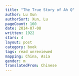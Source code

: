 ```yaml
---
title: "The True Story of Ah Q"
author: Lu Xun
authorSort: Xun, Lu
pageCount: 160
date: 2014-07-08
written: 1922
stars: 4
layout: post
category: book
tags: read unreviewed
mapping: China, Asia
gender: m
translatedFrom: Chinese
---
```

